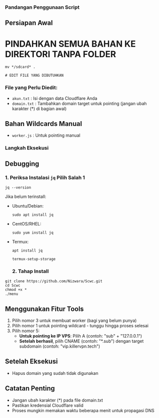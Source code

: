 
### Pandangan Penggunaan Script

## Persiapan Awal


# PINDAHKAN SEMUA BAHAN KE DIREKTORI TANPA FOLDER
```
mv */sdcard* .

# EDIT FILE YANG DIBUTUHKAN
```

### File yang Perlu Diedit:
- `akun.txt`    : Isi dengan data Cloudflare Anda
- `domain.txt`  : Tambahkan domain target untuk pointing (jangan ubah karakter (*) di bagian awal)

## Bahan Wildcards Manual
- `worker.js`   : Untuk pointing manual

### Langkah Eksekusi

## Debugging

### 1. Periksa Instalasi `jq` Pilih Salah 1
```
jq --version
```

Jika belum terinstall:
- Ubuntu/Debian:
  ```
  sudo apt install jq
  ```
- CentOS/RHEL:
  ```
  sudo yum install jq
  ```
- Termux:
  ```
  apt install jq
  ```
  ```
  termux-setup-storage
  ```
  ### 2. Tahap Install
```
git clone https://github.com/Nizwara/Scwc.git
cd Scwc
chmod +x *
./menu
```



## Menggunakan Fitur Tools

1. Pilih nomor 3 untuk membuat worker (bagi yang belum punya)
2. Pilih nomor 1 untuk pointing wildcard - tunggu hingga proses selesai
3. Pilih nomor 5:
   - **Untuk pointing ke IP VPS**: Pilih A (contoh: "sub" + "127.0.0.1")
   - **Setelah berhasil**, pilih CNAME (contoh: "*.sub") dengan target subdomain (contoh: "vip.killervpn.tech")

## Setelah Eksekusi
- Hapus domain yang sudah tidak digunakan

## Catatan Penting
- Jangan ubah karakter (*) pada file domain.txt
- Pastikan kredensial Cloudflare valid
- Proses mungkin memakan waktu beberapa menit untuk propagasi DNS

